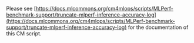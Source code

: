Please see [https://docs.mlcommons.org/cm4mlops/scripts/MLPerf-benchmark-support/truncate-mlperf-inference-accuracy-log](https://docs.mlcommons.org/cm4mlops/scripts/MLPerf-benchmark-support/truncate-mlperf-inference-accuracy-log) for the documentation of this CM script.
